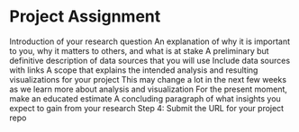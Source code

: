 # Project Assignment
Introduction of your research question
An explanation of why it is important to you, why it matters to others, and what is at stake
A preliminary but definitive description of data sources that you will use
Include data sources with links
A scope that explains the intended analysis and resulting visualizations for your project
This may change a lot in the next few weeks as we learn more about analysis and visualization
For the present moment, make an educated estimate
A concluding paragraph of what insights you expect to gain from your research
Step 4: Submit the URL for your project repo
